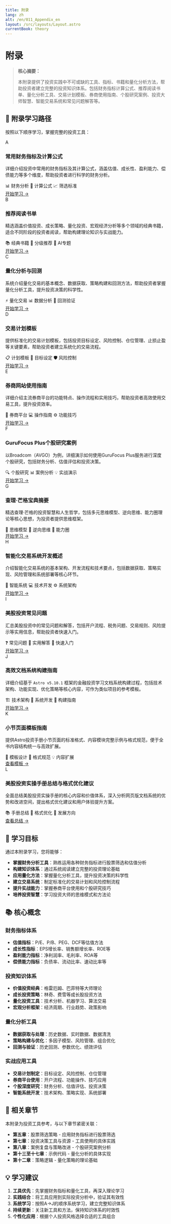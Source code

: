 ```yaml
---
title: 附录
lang: zh
alt: /en/011_Appendix_en
layout: /src/layouts/Layout.astro
currentBook: theory
---
```


# 附录

> **核心摘要：**
> 
> 本附录提供了投资实践中不可或缺的工具、指标、书籍和量化分析方法，帮助投资者建立完整的投资知识体系。包括财务指标计算公式、推荐阅读书单、量化分析工具、交易计划模板、券商使用指南、个股研究案例、投资大师智慧、智能交易系统和常见问题解答等。

## 📖 附录学习路径

按照以下顺序学习，掌握完整的投资工具：

<div class="chapters-grid">
  <div class="chapter-card">
    <div class="chapter-header">
      <span class="chapter-number">A</span>
      <h3>常用财务指标及计算公式</h3>
    </div>
    <p>详细介绍投资中常用的财务指标及其计算公式，涵盖估值、成长性、盈利能力、偿债能力等多个维度，帮助投资者进行科学的财务分析。</p>
    <div class="chapter-features">
      <span class="feature-tag">📊 财务分析</span>
      <span class="feature-tag">🧮 计算公式</span>
      <span class="feature-tag">📈 筛选标准</span>
    </div>
    <a href="/book1/011_Appendix/A.1_Financial_Indicators_and_Formulas_CN" class="chapter-link">开始学习 →</a>
  </div>

  <div class="chapter-card">
    <div class="chapter-header">
      <span class="chapter-number">B</span>
      <h3>推荐阅读书单</h3>
    </div>
    <p>精选涵盖价值投资、成长策略、量化投资、宏观经济分析等多个领域的经典书籍，适合不同阶段的投资者阅读，帮助构建理论知识与实战能力。</p>
    <div class="chapter-features">
      <span class="feature-tag">📚 经典书籍</span>
      <span class="feature-tag">🎯 分级推荐</span>
      <span class="feature-tag">🤖 AI专题</span>
    </div>
    <a href="/book1/011_Appendix/B.1_Recommended_Reading_List_CN" class="chapter-link">开始学习 →</a>
  </div>

  <div class="chapter-card">
    <div class="chapter-header">
      <span class="chapter-number">C</span>
      <h3>量化分析与回测</h3>
    </div>
    <p>系统介绍量化交易的基本概念、数据获取、策略构建和回测方法，帮助投资者掌握量化分析工具，提升投资决策的科学性。</p>
    <div class="chapter-features">
      <span class="feature-tag">⚡ 量化交易</span>
      <span class="feature-tag">📊 数据分析</span>
      <span class="feature-tag">🔄 回测验证</span>
    </div>
    <a href="/book1/011_Appendix/C.1_Quantitative_Analysis_and_Backtesting_CN" class="chapter-link">开始学习 →</a>
  </div>

  <div class="chapter-card">
    <div class="chapter-header">
      <span class="chapter-number">D</span>
      <h3>交易计划模板</h3>
    </div>
    <p>提供标准化的交易计划模板，包括投资目标设定、风险控制、仓位管理、止损止盈等关键要素，帮助投资者建立系统化的交易流程。</p>
    <div class="chapter-features">
      <span class="feature-tag">📋 计划模板</span>
      <span class="feature-tag">🎯 目标设定</span>
      <span class="feature-tag">🛡️ 风险控制</span>
    </div>
    <a href="/book1/011_Appendix/D.1_Trading_Plan_Templates_CN" class="chapter-link">开始学习 →</a>
  </div>

  <div class="chapter-card">
    <div class="chapter-header">
      <span class="chapter-number">E</span>
      <h3>券商网站使用指南</h3>
    </div>
    <p>详细介绍主流券商平台的功能特点、操作流程和实用技巧，帮助投资者高效使用交易工具，提升投资效率。</p>
    <div class="chapter-features">
      <span class="feature-tag">🏦 券商平台</span>
      <span class="feature-tag">💻 操作指南</span>
      <span class="feature-tag">⚙️ 功能技巧</span>
    </div>
    <a href="/book1/011_Appendix/E.1_Broker_Platform_Guide_CN" class="chapter-link">开始学习 →</a>
  </div>

  <div class="chapter-card">
    <div class="chapter-header">
      <span class="chapter-number">F</span>
      <h3>GuruFocus Plus个股研究案例</h3>
    </div>
    <p>以Broadcom（AVGO）为例，详细演示如何使用GuruFocus Plus服务进行深度个股研究，包括财务分析、估值评估和投资决策。</p>
    <div class="chapter-features">
      <span class="feature-tag">🔍 个股研究</span>
      <span class="feature-tag">📊 案例分析</span>
      <span class="feature-tag">💡 实战演示</span>
    </div>
    <a href="/book1/011_Appendix/F.1_GuruFocus_Plus_Case_Study_CN" class="chapter-link">开始学习 →</a>
  </div>

  <div class="chapter-card">
    <div class="chapter-header">
      <span class="chapter-number">G</span>
      <h3>查理·芒格宝典摘要</h3>
    </div>
    <p>精选查理·芒格的投资智慧和人生哲学，包括多元思维模型、逆向思维、能力圈理论等核心思想，为投资者提供思维框架。</p>
    <div class="chapter-features">
      <span class="feature-tag">🧠 思维模型</span>
      <span class="feature-tag">🔄 逆向思维</span>
      <span class="feature-tag">🎯 能力圈</span>
    </div>
    <a href="/book1/011_Appendix/G.1_Charlie_Munger_Wisdom_CN" class="chapter-link">开始学习 →</a>
  </div>

  <div class="chapter-card">
    <div class="chapter-header">
      <span class="chapter-number">H</span>
      <h3>智能化交易系统开发概述</h3>
    </div>
    <p>介绍智能化交易系统的基本架构、开发流程和技术要点，包括数据获取、策略实现、风险管理和系统部署等核心环节。</p>
    <div class="chapter-features">
      <span class="feature-tag">🤖 智能系统</span>
      <span class="feature-tag">💻 技术开发</span>
      <span class="feature-tag">⚙️ 系统架构</span>
    </div>
    <a href="/book1/011_Appendix/H.1_Intelligent_Trading_System_CN" class="chapter-link">开始学习 →</a>
  </div>

  <div class="chapter-card">
    <div class="chapter-header">
      <span class="chapter-number">I</span>
      <h3>美股投资常见问题</h3>
    </div>
    <p>汇总美股投资中的常见问题和解答，包括开户流程、税务问题、交易规则、风险提示等实用信息，帮助投资者快速入门。</p>
    <div class="chapter-features">
      <span class="feature-tag">❓ 常见问题</span>
      <span class="feature-tag">📝 实用解答</span>
      <span class="feature-tag">🚀 快速入门</span>
    </div>
    <a href="/book1/011_Appendix/I.1_US_Stock_Investment_FAQ_CN" class="chapter-link">开始学习 →</a>
  </div>

  <div class="chapter-card">
    <div class="chapter-header">
      <span class="chapter-number">J</span>
      <h3>高效文档系统构建指南</h3>
    </div>
    <p>详细介绍基于 <code>Astro v5.10.1</code> 框架的金融投资学习文档系统构建过程，包括技术架构、功能实现、优化策略等核心内容，可作为类似项目的参考模板。</p>
    <div class="chapter-features">
      <span class="feature-tag">🏗️ 技术架构</span>
      <span class="feature-tag">🚀 系统开发</span>
      <span class="feature-tag">📖 构建指南</span>
    </div>
    <a href="/book1/011_Appendix/J.1_Document_System_Construction_Guide_CN" class="chapter-link">开始学习 →</a>
  </div>

  <div class="chapter-card">
    <div class="chapter-header">
      <span class="chapter-number">K</span>
      <h3>小节页面模板指南</h3>
    </div>
    <p>提供Astro投资手册小节页面的标准格式、内容模块完整示例与格式规范，便于全书内容结构统一与高效扩展。</p>
    <div class="chapter-features">
      <span class="feature-tag">🧩 模板设计</span>
      <span class="feature-tag">📐 格式规范</span>
      <span class="feature-tag">💡 内容扩展</span>
    </div>
    <a href="/book1/011_Appendix/K.1_Subchapter_Template_Guide_CN" class="chapter-link">查看模板 →</a>
  </div>

  <div class="chapter-card">
    <div class="chapter-header">
      <span class="chapter-number">L</span>
      <h3>美股投资实操手册总结与格式优化建议</h3>
    </div>
    <p>全面总结美股投资实操手册的核心内容和价值体系，深入分析网页版文档系统的优势和改进空间，提出格式优化建议和用户体验提升方案。</p>
    <div class="chapter-features">
      <span class="feature-tag">📚 手册总结</span>
      <span class="feature-tag">🎨 格式优化</span>
      <span class="feature-tag">🚀 发展方向</span>
    </div>
    <a href="/book1/011_Appendix/L.1_Handbook_Summary_and_Format_Optimization_CN" class="chapter-link">查看总结 →</a>
  </div>
</div>

## 🎯 学习目标

通过本附录学习，您将能够：

- **掌握财务分析工具**：熟练运用各种财务指标进行股票筛选和估值分析
- **构建知识体系**：通过系统阅读建立完整的投资理论基础
- **应用量化方法**：掌握量化分析工具，提升投资决策的科学性
- **建立交易系统**：制定标准化的交易计划和风险控制流程
- **提升实战能力**：掌握券商平台使用和个股研究技巧
- **培养投资智慧**：学习投资大师的思维模式和方法论

## 📚 核心概念

### 财务指标体系
- **估值指标**：P/E、P/B、PEG、DCF等估值方法
- **成长性指标**：EPS增长率、销售额增长率、ROE等
- **盈利能力指标**：净利润率、毛利率、ROA等
- **偿债能力指标**：负债率、流动比率、速动比率等

### 投资知识体系
- **价值投资经典**：格雷厄姆、巴菲特等大师理论
- **成长投资策略**：林奇、费雪等成长股投资方法
- **量化投资工具**：技术分析、机器学习、算法交易
- **宏观分析框架**：经济周期、行业趋势、政策影响

### 量化分析工具
- **数据获取与处理**：历史数据、实时数据、数据清洗
- **策略构建与优化**：多因子模型、风险管理、组合优化
- **回测与验证**：历史回测、参数优化、绩效评估

### 实战应用工具
- **交易计划制定**：目标设定、风险控制、仓位管理
- **券商平台使用**：开户流程、功能操作、技巧应用
- **个股深度研究**：财务分析、估值评估、投资决策
- **智能系统开发**：技术架构、策略实现、系统部署

## 🔗 相关章节

本附录为投资工具参考，与以下章节紧密关联：

- **第五章**：股票筛选策略 - 应用财务指标进行股票筛选
- **第七章**：投资决策工具与资源 - 工具使用的具体实践
- **第八章**：案例复盘与策略改进 - 个股研究案例分析
- **第十三至十七章**：示例代码 - 量化分析的具体实现
- **第十二章**：策略逻辑 - 量化策略的理论基础

## 💡 学习建议

1. **工具优先**：先掌握财务指标和量化工具，再深入理论学习
2. **实践结合**：将工具应用到实际投资分析中，验证其有效性
3. **系统学习**：按照A→J的顺序系统学习，建立完整知识体系
4. **持续更新**：关注新工具和方法，保持知识体系的时效性
5. **个性化应用**：根据个人投资风格选择合适的工具组合
